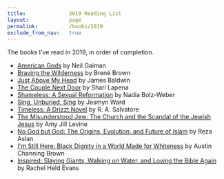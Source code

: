 ```yaml
---
title:              2019 Reading List
layout:             page
permalink:          /books/2019
exclude_from_nav:   true
---
```


The books I've read in 2019, in order of completion.

* [American Gods](https://smile.amazon.com/dp/0380973650/) by Neil Gaiman
* [Braving the Wilderness](https://smile.amazon.com/dp/1785041754/) by Bren&eacute; Brown
* [Just Above My Head](https://smile.amazon.com/dp/0385334567/) by James Baldwin
* [The Couple Next Door](https://smile.amazon.com/dp/B01BD1SUBU/) by Shari Lapena
* [Shameless: A Sexual Reformation](https://smile.amazon.com/dp/B07CWG1719/) by Nadia Bolz-Weber
* [Sing, Unburied, Sing](https://smile.amazon.com/dp/B01M9I7CRC/) by Jesmyn Ward
* [Timeless: A Drizzt Novel](https://smile.amazon.com/dp/B0756F453K/) by R. A. Salvatore
* [The Misunderstood Jew: The Church and the Scandal of the Jewish Jesus](https://smile.amazon.com/Misunderstood-Jew-Church-Scandal-Jewish/dp/0061137782/) by Amy Jill Levine
* [No God but God: The Origins, Evolution, and Future of Islam](https://smile.amazon.com/god-but-God-Updated-Evolution/dp/0812982444/) by Reza Aslan
* [I'm Still Here: Black Dignity in a World Made for Whiteness](https://smile.amazon.com/dp/1524760854/) by Austin Channing Brown
* [Inspired: Slaying Giants, Walking on Water, and Loving the Bible Again](https://smile.amazon.com/dp/0718022319/) by Rachel Held Evans
